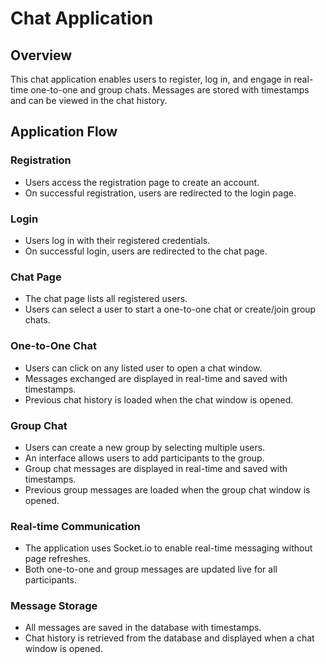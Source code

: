 # Chat Application

## Overview

This chat application enables users to register, log in, and engage in real-time one-to-one and group chats. Messages are stored with timestamps and can be viewed in the chat history.

## Application Flow

### Registration

- Users access the registration page to create an account.
- On successful registration, users are redirected to the login page.

### Login

- Users log in with their registered credentials.
- On successful login, users are redirected to the chat page.

### Chat Page

- The chat page lists all registered users.
- Users can select a user to start a one-to-one chat or create/join group chats.

### One-to-One Chat

- Users can click on any listed user to open a chat window.
- Messages exchanged are displayed in real-time and saved with timestamps.
- Previous chat history is loaded when the chat window is opened.

### Group Chat

- Users can create a new group by selecting multiple users.
- An interface allows users to add participants to the group.
- Group chat messages are displayed in real-time and saved with timestamps.
- Previous group messages are loaded when the group chat window is opened.

### Real-time Communication

- The application uses Socket.io to enable real-time messaging without page refreshes.
- Both one-to-one and group messages are updated live for all participants.

### Message Storage

- All messages are saved in the database with timestamps.
- Chat history is retrieved from the database and displayed when a chat window is opened.
